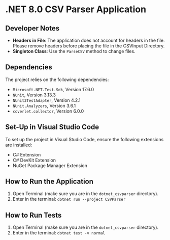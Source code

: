 # .NET 8.0 CSV Parser Application

## Developer Notes

- **Headers in File**: The application does not account for headers in the file. Please remove headers before placing the file in the CSVInput Directory.
- **Singleton Class**: Use the `ParseCSV` method to change files.

## Dependencies

The project relies on the following dependencies:

- `Microsoft.NET.Test.Sdk`, Version 17.6.0
- `NUnit`, Version 3.13.3
- `NUnit3TestAdapter`, Version 4.2.1
- `NUnit.Analyzers`, Version 3.6.1
- `coverlet.collector`, Version 6.0.0

## Set-Up in Visual Studio Code

To set up the project in Visual Studio Code, ensure the following extensions are installed:

- C# Extension
- C# DevKit Extension
- NuGet Package Manager Extension

## How to Run the Application

1. Open Terminal (make sure you are in the `dotnet_csvparser` directory).
2. Enter in the terminal: `dotnet run --project CSVParser`

## How to Run Tests

1. Open Terminal (make sure you are in the `dotnet_csvparser` directory).
2. Enter in the terminal: `dotnet test -v normal`
